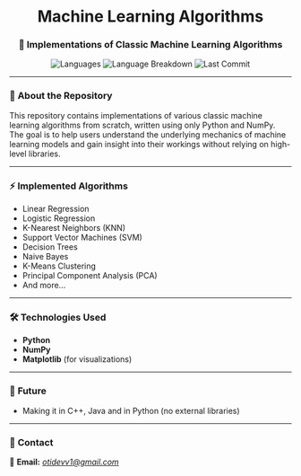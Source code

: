 <h1 align="center">Machine Learning Algorithms</h1>
<h3 align="center">🚀 Implementations of Classic Machine Learning Algorithms</h3>

<p align="center">
  <img src="https://img.shields.io/github/languages/top/OT1devl/Machine-Learning-Algorithms?style=flat" alt="Languages" />
  <img src="https://img.shields.io/github/languages/count/OT1devl/Machine-Learning-Algorithms?style=flat" alt="Language Breakdown" />
  <img src="https://img.shields.io/github/last-commit/OT1devl/Machine-Learning-Algorithms?style=flat" alt="Last Commit" />
</p>

---

### 📜 **About the Repository**
This repository contains implementations of various classic machine learning algorithms from scratch, written using only Python and NumPy. The goal is to help users understand the underlying mechanics of machine learning models and gain insight into their workings without relying on high-level libraries.

---

### ⚡ **Implemented Algorithms**
- Linear Regression
- Logistic Regression
- K-Nearest Neighbors (KNN)
- Support Vector Machines (SVM)
- Decision Trees
- Naive Bayes
- K-Means Clustering
- Principal Component Analysis (PCA)
- And more...

---

### 🛠️ **Technologies Used**
- **Python**
- **NumPy**
- **Matplotlib** (for visualizations)

---
### 🚀 **Future**
- Making it in C++, Java and in Python (no external libraries)

---

### 📱 **Contact**
📧 **Email:** *[otidevv1@gmail.com](mailto:otidevv1@gmail.com)* 
